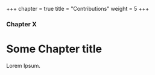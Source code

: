+++
chapter = true
title = "Contributions"
weight = 5
+++

### Chapter X

# Some Chapter title

Lorem Ipsum.
